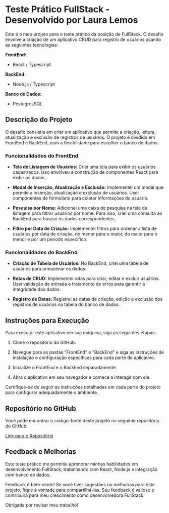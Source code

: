 # Teste Prático FullStack - Desenvolvido por Laura Lemos

Este é o meu projeto para o teste prático da posição de FullStack. O desafio envolve a criação de um aplicativo CRUD para registro de usuários usando as seguintes tecnologias:

**FrontEnd:**
- React / Typescript

**BackEnd:**
- Node.js / Typescript

**Banco de Dados:**
- PostegresSQL

## Descrição do Projeto

O desafio consistia em criar um aplicativo que permite a criação, leitura, atualização e exclusão de registros de usuários. O projeto é dividido em FrontEnd e BackEnd, com a flexibilidade para escolher o banco de dados.

### Funcionalidades do FrontEnd

- **Tela de Listagem de Usuários:** Criei uma tela para exibir os usuários cadastrados. Isso envolveu a construção de componentes React para exibir os dados.

- **Modal de Inserção, Atualização e Exclusão:** Implementei um modal que permite a inserção, atualização e exclusão de usuários. Usei componentes de formulário para coletar informações do usuário.

- **Pesquisa por Nome:** Adicionei uma caixa de pesquisa na tela de listagem para filtrar usuários por nome. Para isso, criei uma consulta ao BackEnd para buscar os dados correspondentes.

- **Filtro por Data de Criação:** Implementei filtros para ordenar a lista de usuários por data de criação, do menor para o maior, do maior para o menor e por um período específico.

### Funcionalidades do BackEnd

- **Criação de Tabela de Usuários:** No BackEnd, criei uma tabela de usuários para armazenar os dados.

- **Rotas de CRUD:** Implementei rotas para criar, editar e excluir usuários. Usei validação de entrada e tratamento de erros para garantir a integridade dos dados.

- **Registro de Datas:** Registrei as datas de criação, edição e exclusão dos registros de usuários na tabela do banco de dados.

## Instruções para Execução

Para executar este aplicativo em sua máquina, siga as seguintes etapas:

1. Clone o repositório do GitHub.

2. Navegue para as pastas "FrontEnd" e "BackEnd" e siga as instruções de instalação e configuração específicas para cada parte do aplicativo.

3. Inicialize o FrontEnd e o BackEnd separadamente.

4. Abra o aplicativo em seu navegador e comece a interagir com ele.

Certifique-se de seguir as instruções detalhadas em cada parte do projeto para configurar adequadamente o ambiente.

## Repositório no GitHub

Você pode encontrar o código-fonte deste projeto no seguinte repositório do GitHub:

[Link para o Repositório](https://github.com/Milly66k/Crud-React-TypeScript)

## Feedback e Melhorias

Este teste prático me permitiu aprimorar minhas habilidades em desenvolvimento FullStack, trabalhando com React, Node.js e integração com banco de dados. 

Feedback é bem-vindo! Se você tiver sugestões ou melhorias para este projeto, fique à vontade para compartilhá-las. Seu feedback é valioso e contribuirá para meu crescimento como desenvolvedora FullStack.

Obrigada por revisar meu trabalho!

